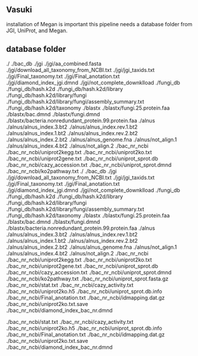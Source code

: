 ## Vasuki
installation of Megan is important
this pipeline needs a database folder from JGI, UniProt, and Megan.

## database folder 
./
./bac_db
./jgi
./jgi/aa_combined.fasta
./jgi/download_all_taxonomy_from_NCBI.txt
./jgi/jgi_taxids.txt
./jgi/Final_taxonomy.txt
./jgi/Final_anotation.txt
./jgi/diamond_index_jgi.dmnd
./jgi/not_complete_downklload
./fungi_db
./fungi_db/hash.k2d
./fungi_db/hash.k2d/library
./fungi_db/hash.k2d/library/fungi
./fungi_db/hash.k2d/library/fungi/assembly_summary.txt
./fungi_db/hash.k2d/taxonomy
./blastx
./blastx/fungi.25.protein.faa
./blastx/bac.dmnd
./blastx/fungi.dmnd
./blastx/bacteria.nonredundant_protein.99.protein.faa
./alnus
./alnus/alnus_index.3.bt2
./alnus/alnus_index.rev.1.bt2
./alnus/alnus_index.1.bt2
./alnus/alnus_index.rev.2.bt2
./alnus/alnus_index.2.bt2
./alnus/alnus_genome.fna
./alnus/not_align.1
./alnus/alnus_index.4.bt2
./alnus/not_align.2
./bac_nr_ncbi
./bac_nr_ncbi/uniprot2kegg.txt
./bac_nr_ncbi/uniprot2ko.txt
./bac_nr_ncbi/uniprot2gene.txt
./bac_nr_ncbi/uniprot_sprot.db
./bac_nr_ncbi/cazy_accession.txt
./bac_nr_ncbi/uniprot_sprot.dmnd
./bac_nr_ncbi/ko2pathway.txt
./
./bac_db
./jgi
./jgi/download_all_taxonomy_from_NCBI.txt
./jgi/jgi_taxids.txt
./jgi/Final_taxonomy.txt
./jgi/Final_anotation.txt
./jgi/diamond_index_jgi.dmnd
./jgi/not_complete_downklload
./fungi_db
./fungi_db/hash.k2d
./fungi_db/hash.k2d/library
./fungi_db/hash.k2d/library/fungi
./fungi_db/hash.k2d/library/fungi/assembly_summary.txt
./fungi_db/hash.k2d/taxonomy
./blastx
./blastx/fungi.25.protein.faa
./blastx/bac.dmnd
./blastx/fungi.dmnd
./blastx/bacteria.nonredundant_protein.99.protein.faa
./alnus
./alnus/alnus_index.3.bt2
./alnus/alnus_index.rev.1.bt2
./alnus/alnus_index.1.bt2
./alnus/alnus_index.rev.2.bt2
./alnus/alnus_index.2.bt2
./alnus/alnus_genome.fna
./alnus/not_align.1
./alnus/alnus_index.4.bt2
./alnus/not_align.2
./bac_nr_ncbi
./bac_nr_ncbi/uniprot2kegg.txt
./bac_nr_ncbi/uniprot2ko.txt
./bac_nr_ncbi/uniprot2gene.txt
./bac_nr_ncbi/uniprot_sprot.db
./bac_nr_ncbi/cazy_accession.txt
./bac_nr_ncbi/uniprot_sprot.dmnd
./bac_nr_ncbi/ko2pathway.txt
./bac_nr_ncbi/uniprot_sprot.fasta.gz
./bac_nr_ncbi/stat.txt
./bac_nr_ncbi/cazy_activity.txt
./bac_nr_ncbi/uniprot2ko.h5
./bac_nr_ncbi/uniprot_sprot.db.info
./bac_nr_ncbi/Final_anotation.txt
./bac_nr_ncbi/idmapping.dat.gz
./bac_nr_ncbi/uniprot2ko.txt.save
./bac_nr_ncbi/diamond_index_bac_nr.dmnd

./bac_nr_ncbi/stat.txt
./bac_nr_ncbi/cazy_activity.txt
./bac_nr_ncbi/uniprot2ko.h5
./bac_nr_ncbi/uniprot_sprot.db.info
./bac_nr_ncbi/Final_anotation.txt
./bac_nr_ncbi/idmapping.dat.gz
./bac_nr_ncbi/uniprot2ko.txt.save
./bac_nr_ncbi/diamond_index_bac_nr.dmnd
